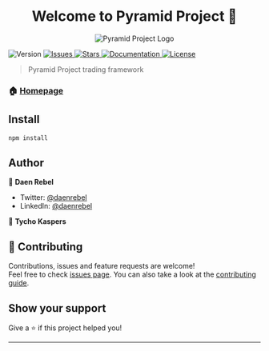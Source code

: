 <h1 align="center">Welcome to Pyramid Project 👋</h1>
<p align="center">
  <img alt="Pyramid Project Logo" src="https://github.com/BlackBinary/pyramid/blob/master/assets/logo.png" />
</p>
<p>
  <img alt="Version" src="https://img.shields.io/badge/version-0.0.1-blue.svg?cacheSeconds=2592000" />
  <a href="https://github.com/BlackBinary/pyramid/issues" target="_blank">
    <img alt="Issues" src="https://img.shields.io/github/issues/BlackBinary/pyramid" />
  </a>
  <a href="https://github.com/BlackBinary/pyramid/stargazers" target="_blank">
    <img alt="Stars" src="https://img.shields.io/github/stars/BlackBinary/pyramid" />
  </a>
  <a href="https://github.com/BlackBinary/pyramid/wiki" target="_blank">
    <img alt="Documentation" src="https://img.shields.io/badge/documentation-yes-brightgreen.svg" />
  </a>
  <a href="https://github.com/BlackBinary/pyramid/blob/master/LICENSE" target="_blank">
    <img alt="License" src="https://img.shields.io/github/license/BlackBinary/pyramid" />
  </a>
</p>

> Pyramid Project trading framework

### 🏠 [Homepage](https://github.com/BlackBinary/pyramid#readme)

## Install

```sh
npm install
```

## Author

👤 **Daen Rebel**

* Twitter: [@daenrebel](https://twitter.com/daenrebel)
* LinkedIn: [@daenrebel](https://linkedin.com/in/daenrebel)

👤 **Tycho Kaspers**

## 🤝 Contributing

Contributions, issues and feature requests are welcome!<br />Feel free to check [issues page](https://github.com/BlackBinary/pyramid/issues). You can also take a look at the [contributing guide](ssh://git@github.com/BlackBinary/pyramid/blob/master/CONTRIBUTING.md).

## Show your support

Give a ⭐️ if this project helped you!

***
